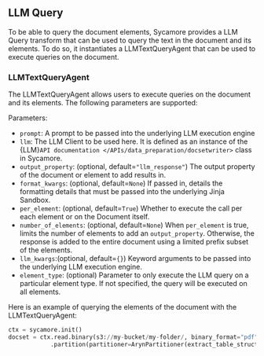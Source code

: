 ## LLM Query
To be able to query the document elements, Sycamore provides a LLM Query transform that can be used to query the text in the document and its elements. To do so, it instantiates a LLMTextQueryAgent that can be used to execute queries on the document.

### LLMTextQueryAgent

The LLMTextQueryAgent allows users to execute queries on the document and its elements. The following parameters are supported:

Parameters:
* ```prompt```: A prompt to be passed into the underlying LLM execution engine
* ```llm```: The LLM Client to be used here. It is defined as an instance of the {LLM}`API documentation </APIs/data_preparation/docsetwriter>` class in Sycamore.
* ```output_property```: (optional, default=`"llm_response"`) The output property of the document or element to add results in.
* ```format_kwargs```: (optional, default=`None`) If passed in, details the formatting details that must be passed into the underlying Jinja Sandbox.
* ```per_element```: (optional, default=`True`) Whether to execute the call per each element or on the Document itself.
* ```number_of_elements```: (optional, default=`None`) When `per_element` is true, limits the number of elements to add an `output_property`. Otherwise, the response is added to the entire document using a limited prefix subset of the elements.
* ```llm_kwargs```:(optional, default=`{}`) Keyword arguments to be passed into the underlying LLM execution engine.
* `element_type`: (optional) Parameter to only execute the LLM query on a particular element type. If not specified, the query will be executed on all elements.

Here is an example of querying the elements of the document with the LLMTextQueryAgent:

```Python
ctx = sycamore.init()
docset = ctx.read.binary(s3://my-bucket/my-folder/, binary_format="pdf")
            .partition(partitioner=ArynPartitioner(extract_table_structure=True))
```
